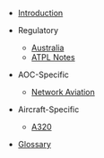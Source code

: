<!-- _sidebar.md -->

- [Introduction](README)

- Regulatory

    - [Australia](aus-regs "Australian Regulations")
    - [ATPL Notes](ATPL-notes)

- AOC-Specific

    - [Network Aviation](NAA-specific)

- Aircraft-Specific

    - [A320](A320)

- [Glossary](glossary)